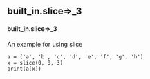 ## built_in.slice=>_3
#### built_in.slice=>_3
An example for using slice
```
a = ('a', 'b', 'c', 'd', 'e', 'f', 'g', 'h')
x = slice(0, 8, 3)
print(a[x])
```